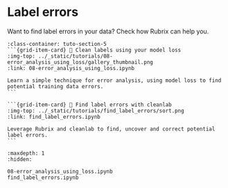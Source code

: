 # <span class="tuto-section-5"></span>Label errors

Want to find label errors in your data? Check how Rubrix can help you.

````{grid} 1 1 2 3
:class-container: tuto-section-5
```{grid-item-card} 🧼 Clean labels using your model loss
:img-top: ../_static/tutorials/08-error_analysis_using_loss/gallery_thumbnail.png
:link: 08-error_analysis_using_loss.ipynb

Learn a simple technique for error analysis, using model loss to find potential training data errors.
```

```{grid-item-card} 🧐 Find label errors with cleanlab
:img-top: ../_static/tutorials/find_label_errors/sort.png
:link: find_label_errors.ipynb

Leverage Rubrix and cleanlab to find, uncover and correct potential label errors.
```
````

```{toctree}
:maxdepth: 1
:hidden:

08-error_analysis_using_loss.ipynb
find_label_errors.ipynb
```

